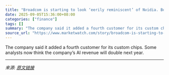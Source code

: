 ```yaml
---
title: "Broadcom is starting to look ‘eerily reminiscent’ of Nvidia. Both stocks are feeling the impact."
date: 2025-09-05T15:36:00+08:00
categories: ["finance"]
tags: []
summary: "The company said it added a fourth customer for its custom chips. Some analysts now think the company’s AI revenue will double next year."
source_url: "https://www.marketwatch.com/story/broadcom-is-starting-to-look-eerily-reminiscent-of-nvidia-both-stocks-are-feeling-the-impact-0b31cdc8?mod=mw_rss_topstories"
---
```


The company said it added a fourth customer for its custom chips. Some analysts now think the company’s AI revenue will double next year.

---

*来源: [原文链接](https://www.marketwatch.com/story/broadcom-is-starting-to-look-eerily-reminiscent-of-nvidia-both-stocks-are-feeling-the-impact-0b31cdc8?mod=mw_rss_topstories)*
